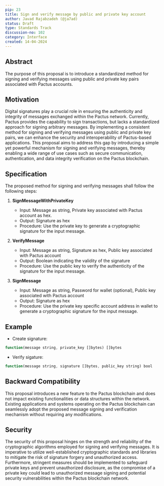 ```yaml
---
pip: 23
title: Sign and verify message by public and private key account
author: Javad Rajabzadeh (@ja7ad)
status: Draft
type: Standards Track
discussion-no: 102
category: Interface
created: 14-04-2024
---
```


## Abstract

The purpose of this proposal is to introduce a standardized method for signing and verifying messages using public and
private key pairs associated with Pactus accounts.

## Motivation

Digital signatures play a crucial role in ensuring the authenticity and
integrity of messages exchanged within the Pactus network.
Currently, Pactus provides the capability to sign transactions,
but lacks a standardized approach for signing arbitrary messages.
By implementing a consistent method for signing and verifying messages using public and private key pairs,
we can enhance the security and interoperability of Pactus-based applications.
This proposal aims to address this gap by introducing a simple yet powerful mechanism for signing and
verifying messages, thereby enabling a wide range of use cases such as secure communication, authentication,
and data integrity verification on the Pactus blockchain.

## Specification

The proposed method for signing and verifying messages shall follow the following steps:

1. **SignMessageWithPrivateKey**
   - Input: Message as string, Private key associated with Pactus account as hex.
   - Output: Signature as hex
   - Procedure: Use the private key to generate a cryptographic signature for the input message.

2. **VerifyMessage**
   - Input: Message as string, Signature as hex, Public key associated with Pactus account
   - Output: Boolean indicating the validity of the signature
   - Procedure: Use the public key to verify the authenticity of the signature for the input message.

3. **SignMessage**
   - Input: Message as string, Password for wallet (optional), Public key associated with Pactus account
   - Output: Signature as hex
   - Procedure: Use the private key specific account address in wallet to generate a cryptographic
   signature for the input message.

## Example

- Create signature:

```javascript
function(message string, private_key []bytes) []bytes
```

- Verify sigature:

```javascript
function(message string, signature []bytes, public_key string) bool
```

## Backward Compatibility

This proposal introduces a new feature to the Pactus blockchain and does not impact existing functionalities or
data structures within the network. Existing applications and systems operating on the Pactus blockchain
can seamlessly adopt the proposed message signing and verification mechanism without requiring any modifications.

## Security

The security of this proposal hinges on the strength and reliability of the cryptographic algorithms employed for
signing and verifying messages. It is imperative to utilize well-established cryptographic standards and
libraries to mitigate the risk of signature forgery and unauthorized access.
Furthermore, stringent measures should be implemented to safeguard private keys and prevent unauthorized disclosure,
as the compromise of a private key could lead to unauthorized message signing and
potential security vulnerabilities within the Pactus blockchain network.
